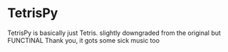 # TetrisPy
TetrisPy is basically just Tetris. slightly downgraded from the original but FUNCTINAL Thank you, it gots some sick music too
